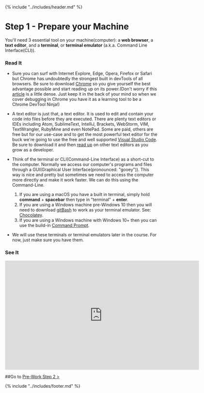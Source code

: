 {% include "../includes/header.md" %}

# Step 1 - Prepare your Machine
<!-- This is how each subject should be introduced. Give the students structure so they know they can start trusting the process sooner!  -->
You'll need 3 essential tool on your machine(computer): a **web browser**, a **text editor**, and a **terminal**, or **terminal emulator** (a.k.a. Command Line Interface(CLI)).

### Read It 
<!-- Give them our writting of the subject then link to a few articles: Medium, Wikipedia, CSS-Tricks, W3S, MozillaDev, etc... that help give more perspective on the subject  -->
* Sure you can surf with Internet Explore, Edge, Opera, Firefox or Safari but Chrome has undoubtedly the strongest built in devTools of all browsers. Be sure to download [Chrome](https://www.google.com/chrome/) so you give yourself the best advantage possible and start reading up on its power.(Don't worry if this [article](https://medium.com/frontmen/art-of-debugging-with-chrome-devtools-ab7b5fd8e0b4) is a little dense. Just keep it in the back of your mind so when we cover debugging in Chrome you have it as a learning tool to be a Chrome DevTool Ninja!)

* A text editor is just that, a text editor. It is used to edit and contain your code into files before they are executed. There are plenty text editors or IDEs including Atom, SublimeText, IntelliJ, Brackets, WebStorm, VIM, TextWrangler, RubyMine and even NotePad. Some are paid, others are free but for our use-case and to get the most powerful text editor for the buck we're going to use the free and well supported [Visual Studio Code](https://code.visualstudio.com/). Be sure to download it and then [read up](https://www.git-tower.com/blog/mac-text-editors/) on other text editors as you grow as a developer. 

* Think of the terminal or CLI(Command-Line Interface) as a short-cut to the computer. Normally we access our computer's programs and files through a GUI(Graphical User Interface(pronounced: "gooey")). This way is nice and pretty but sometimes we need to access the computer more directly and make it work faster. We can do this using the Command-Line.
    1. If you are using a macOS you have a built in terminal, simply hold **command** + **spacebar** then type in "terminal" + **enter**.
    2. If you are using a Windows machine pre-Windows 10 then you will need to download [gitBash](https://gitforwindows.org/) to work as your terminal emulator. See: [Chocolatey](https://chocolatey.org/).
    3. If you are using a Windows machine with Windows 10+ then you can use the build-in [Command Prompt](https://www.lifewire.com/command-prompt-2625840).
* We will use these terminals or terminal emulators later in the course. For now, just make sure you have them. 

### See It
<!-- Can be a video on youTube as long as it doesn't go to another code school. Eventually all video content should come from ACA. -->
<iframe src="https://player.vimeo.com/video/292803037" width="640" height="360" frameborder="0" webkitallowfullscreen mozallowfullscreen allowfullscreen></iframe>

##Go to [Pre-Work Step 2 >](02Prep.md)

{% include "../includes/footer.md" %}
